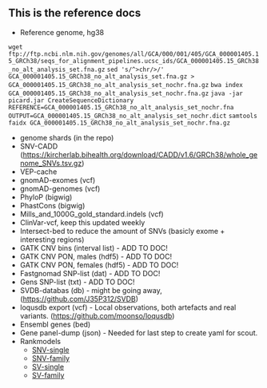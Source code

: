 ## This is the reference docs

* Reference genome, hg38

`wget ftp://ftp.ncbi.nlm.nih.gov/genomes/all/GCA/000/001/405/GCA_000001405.15_GRCh38/seqs_for_alignment_pipelines.ucsc_ids/GCA_000001405.15_GRCh38_no_alt_analysis_set.fna.gz`
`sed 's/^>chr/>/' GCA_000001405.15_GRCh38_no_alt_analysis_set.fna.gz > GCA_000001405.15_GRCh38_no_alt_analysis_set_nochr.fna.gz`
`bwa index GCA_000001405.15_GRCh38_no_alt_analysis_set_nochr.fna.gz`
`java -jar picard.jar CreateSequenceDictionary REFERENCE=GCA_000001405.15_GRCh38_no_alt_analysis_set_nochr.fna OUTPUT=GCA_000001405.15_GRCh38_no_alt_analysis_set_nochr.dict`
`samtools faidx GCA_000001405.15_GRCh38_no_alt_analysis_set_nochr.fna.gz`

* genome shards (in the repo)
* SNV-CADD (https://kircherlab.bihealth.org/download/CADD/v1.6/GRCh38/whole_genome_SNVs.tsv.gz)
* VEP-cache
* gnomAD-exomes (vcf)
* gnomAD-genomes (vcf)
* PhyloP (bigwig)
* PhastCons (bigwig)
* Mills_and_1000G_gold_standard.indels (vcf)
* ClinVar-vcf, keep this updated weekly
* Intersect-bed to reduce the amount of SNVs (basicly exome + interesting regions)
* GATK CNV bins (interval list) - ADD TO DOC!
* GATK CNV PON, males (hdf5) - ADD TO DOC!
* GATK CNV PON, females (hdf5) - ADD TO DOC!
* Fastgnomad SNP-list (dat) - ADD TO DOC!
* Gens SNP-list (txt) - ADD TO DOC!
* SVDB-databas (db) - might be going away, (https://github.com/J35P312/SVDB)
* loqusdb export (vcf) - Local observations, both artefacts and real variants. (https://github.com/moonso/loqusdb)
* Ensembl genes (bed)
* Gene panel-dump (json) - Needed for last step to create yaml for scout.
* Rankmodels
	* [SNV-single](https://github.com/Clinical-Genomics-Lund/nextflow_wgs/blob/documentation/rank_models/rank_model_v5.01_single.ini)
	* [SNV-family](https://github.com/Clinical-Genomics-Lund/nextflow_wgs/blob/documentation/rank_models/rank_model_v5.01.ini)
	* [SV-single](https://github.com/Clinical-Genomics-Lund/nextflow_wgs/blob/documentation/rank_models/svrank_single_v5.1.ini)
	* [SV-family](https://github.com/Clinical-Genomics-Lund/nextflow_wgs/blob/documentation/rank_models/svrank_model_v5.1.ini)

